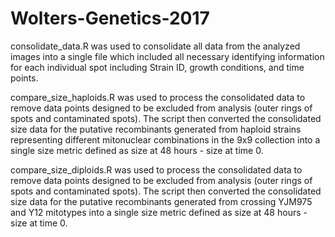 # Wolters-Genetics-2017

consolidate_data.R was used to consolidate all data from the analyzed images into a single file which included all necessary identifying information for each individual spot including Strain ID, growth conditions, and time points.

compare_size_haploids.R was used to process the consolidated data to remove data points designed to be excluded from analysis (outer rings of spots and contaminated spots). The script then converted the consolidated size data for the putative recombinants generated from haploid strains representing different mitonuclear combinations in the 9x9 collection into a single size metric defined as size at 48 hours - size at time 0.

compare_size_diploids.R was used to process the consolidated data to remove data points designed to be excluded from analysis (outer rings of spots and contaminated spots). The script then converted the consolidated size data for the putative recombinants generated from crossing YJM975 and Y12 mitotypes into a single size metric defined as size at 48 hours - size at time 0.
